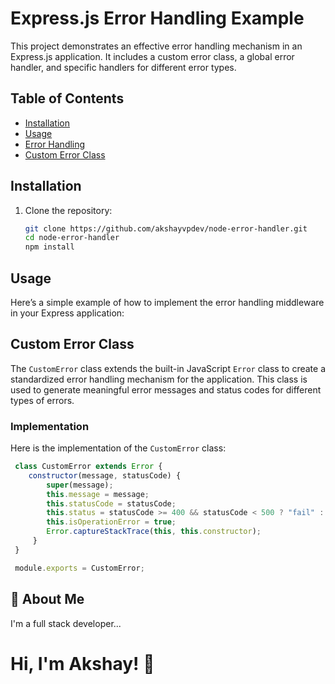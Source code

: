 # Express.js Error Handling Example

This project demonstrates an effective error handling mechanism in an Express.js application. It includes a custom error class, a global error handler, and specific handlers for different error types.

## Table of Contents

- [Installation](#installation)
- [Usage](#usage)
- [Error Handling](#error-handling)
- [Custom Error Class](#custom-error-class)

## Installation

1. Clone the repository:
   ```bash
   git clone https://github.com/akshayvpdev/node-error-handler.git
   cd node-error-handler
   npm install

 ## Usage
  Here’s a simple example of how to implement the error handling middleware in your Express application:

  ## Custom Error Class

The `CustomError` class extends the built-in JavaScript `Error` class to create a standardized error handling mechanism for the application. This class is used to generate meaningful error messages and status codes for different types of errors.

### Implementation

Here is the implementation of the `CustomError` class:

```javascript
 class CustomError extends Error {
    constructor(message, statusCode) {
        super(message);
        this.message = message;
        this.statusCode = statusCode;
        this.status = statusCode >= 400 && statusCode < 500 ? "fail" : "error";
        this.isOperationError = true;
        Error.captureStackTrace(this, this.constructor); 
     }
 }

 module.exports = CustomError;
```
## 🚀 About Me
I'm a full stack developer...


# Hi, I'm Akshay! 👋



